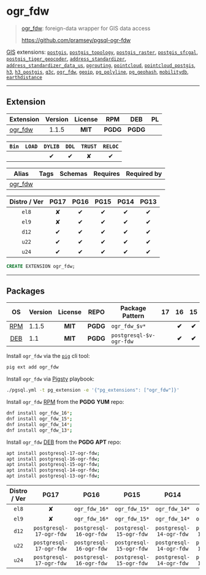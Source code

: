 # ogr_fdw


> [ogr_fdw](https://github.com/pramsey/pgsql-ogr-fdw): foreign-data wrapper for GIS data access
>
> https://github.com/pramsey/pgsql-ogr-fdw





[GIS](/gis) extensions: [`postgis`](/postgis), [`postgis_topology`](/postgis_topology), [`postgis_raster`](/postgis_raster), [`postgis_sfcgal`](/postgis_sfcgal), [`postgis_tiger_geocoder`](/postgis_tiger_geocoder), [`address_standardizer`](/address_standardizer), [`address_standardizer_data_us`](/address_standardizer_data_us), [`pgrouting`](/pgrouting), [`pointcloud`](/pointcloud), [`pointcloud_postgis`](/pointcloud_postgis), [`h3`](/h3), [`h3_postgis`](/h3_postgis), [`q3c`](/q3c), [`ogr_fdw`](/ogr_fdw), [`geoip`](/geoip), [`pg_polyline`](/pg_polyline), [`pg_geohash`](/pg_geohash), [`mobilitydb`](/mobilitydb), [`earthdistance`](/earthdistance)


-------
## Extension


| Extension | Version | License | RPM | DEB | PL |
|-----------|:-------:|:-------:|:---:|:---:|:--:|
| [ogr_fdw](https://github.com/pramsey/pgsql-ogr-fdw) | 1.1.5 | **<span class="tcblue">MIT</span>** | **<span class="tccyan">PGDG</span>** | **<span class="tccyan">PGDG</span>** |  |



| `Bin` | `LOAD` | `DYLIB` | `DDL` | `TRUST` | `RELOC` |
|:-----:|:------:|:-------:|:-----:|:-------:|:-------:|
|  |  | <span class="tcblue">✔</span> | <span class="tcblue">✔</span> | <span class="tcwarn">✘</span> | <span class="tcblue">✔</span> |



| Alias | Tags | Schemas | Requires | Required by |
|-------|------|---------|----------|-------------|
| [ogr_fdw](/ogr_fdw) |  |  |  |  |



| Distro / Ver | PG17 | PG16 | PG15 | PG14 | PG13 |
|:------------:|:----:|:----:|:----:|:----:|:----:|
| `el8` | <span class="tcred">✘</span> | <span class="tcblue">✔</span> | <span class="tcblue">✔</span> | <span class="tcblue">✔</span> | <span class="tcblue">✔</span> |
| `el9` | <span class="tcred">✘</span> | <span class="tcblue">✔</span> | <span class="tcblue">✔</span> | <span class="tcblue">✔</span> | <span class="tcblue">✔</span> |
| `d12` | <span class="tcblue">✔</span> | <span class="tcblue">✔</span> | <span class="tcblue">✔</span> | <span class="tcblue">✔</span> | <span class="tcblue">✔</span> |
| `u22` | <span class="tcblue">✔</span> | <span class="tcblue">✔</span> | <span class="tcblue">✔</span> | <span class="tcblue">✔</span> | <span class="tcblue">✔</span> |
| `u24` | <span class="tcblue">✔</span> | <span class="tcblue">✔</span> | <span class="tcblue">✔</span> | <span class="tcblue">✔</span> | <span class="tcblue">✔</span> |





```sql
CREATE EXTENSION ogr_fdw;
```

-----------


## Packages


| OS | Version | License | REPO | Package Pattern | 17 | 16 | 15 | 14 | 13 | Dependency |
|:--:|---------|:-------:|:----:|-----------------|:--:|:--:|:--:|:--:|:--:|------------|
| [RPM](/rpm) | 1.1.5 | **<span class="tcblue">MIT</span>** | **<span class="tccyan">PGDG</span>** | `ogr_fdw_$v*` |  | **<span class="tccyan">✔</span>** | **<span class="tccyan">✔</span>** | **<span class="tccyan">✔</span>** | **<span class="tccyan">✔</span>** |  |
| [DEB](/deb) | 1.1 | **<span class="tcblue">MIT</span>** | **<span class="tccyan">PGDG</span>** | `postgresql-$v-ogr-fdw` |  | **<span class="tccyan">✔</span>** | **<span class="tccyan">✔</span>** | **<span class="tccyan">✔</span>** | **<span class="tccyan">✔</span>** |  |



Install `ogr_fdw` via the [`pig`](https://github.com/pgsty/pig) cli tool:

```bash
pig ext add ogr_fdw
```


Install `ogr_fdw` via [Pigsty](https://pigsty.io/docs/pgext/usage/install/) playbook:

```bash
./pgsql.yml -t pg_extension -e '{"pg_extensions": ["ogr_fdw"]}'
```


Install `ogr_fdw` [RPM](/rpm) from the **<span class="tccyan">PGDG</span>** **YUM** repo:

```bash
dnf install ogr_fdw_16*;
dnf install ogr_fdw_15*;
dnf install ogr_fdw_14*;
dnf install ogr_fdw_13*;
```


Install `ogr_fdw` [DEB](/deb) from the **<span class="tccyan">PGDG</span>** **APT** repo:

```bash
apt install postgresql-17-ogr-fdw;
apt install postgresql-16-ogr-fdw;
apt install postgresql-15-ogr-fdw;
apt install postgresql-14-ogr-fdw;
apt install postgresql-13-ogr-fdw;
```




| Distro / Ver | PG17 | PG16 | PG15 | PG14 | PG13 |
|:------------:|:----:|:----:|:----:|:----:|:----:|
| `el8` | <span class="tcred">✘</span> | `ogr_fdw_16*` | `ogr_fdw_15*` | `ogr_fdw_14*` | `ogr_fdw_13*` |
| `el9` | <span class="tcred">✘</span> | `ogr_fdw_16*` | `ogr_fdw_15*` | `ogr_fdw_14*` | `ogr_fdw_13*` |
| `d12` | `postgresql-17-ogr-fdw` | `postgresql-16-ogr-fdw` | `postgresql-15-ogr-fdw` | `postgresql-14-ogr-fdw` | `postgresql-13-ogr-fdw` |
| `u22` | `postgresql-17-ogr-fdw` | `postgresql-16-ogr-fdw` | `postgresql-15-ogr-fdw` | `postgresql-14-ogr-fdw` | `postgresql-13-ogr-fdw` |
| `u24` | `postgresql-17-ogr-fdw` | `postgresql-16-ogr-fdw` | `postgresql-15-ogr-fdw` | `postgresql-14-ogr-fdw` | `postgresql-13-ogr-fdw` |





